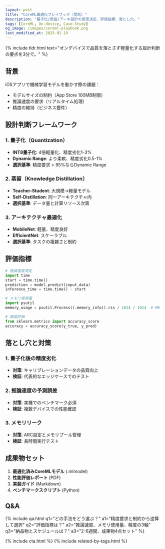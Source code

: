 ```yaml
---
layout: post
title: "CoreML最適化プレイブック（受託）"
description: "量子化/蒸留/アーキ設計の意思決定、評価指標、落とし穴。"
tags: [CoreML, On-device, Case-Study]
og_image: /images/coreml-playbook.png
last_modified_at: 2025-01-19
---
```


{% include tldr.html text="オンデバイスで品質を落とさず軽量化する設計判断の要点を3分で。" %}

## 背景
iOSアプリで機械学習モデルを動かす際の課題：
- モデルサイズの制約（App Store 100MB制限）
- 推論速度の要求（リアルタイム処理）
- 精度の維持（ビジネス要件）

## 設計判断フレームワーク

### 1. 量子化（Quantization）
- **INT8量子化**: 4倍軽量化、精度劣化1-3%
- **Dynamic Range**: より柔軟、精度劣化0.5-1%
- **選択基準**: 精度要求 > 95%ならDynamic Range

### 2. 蒸留（Knowledge Distillation）
- **Teacher-Student**: 大規模→軽量モデル
- **Self-Distillation**: 同一アーキテクチャ内
- **選択基準**: データ量と計算リソース次第

### 3. アーキテクチャ最適化
- **MobileNet**: 軽量、精度良好
- **EfficientNet**: スケーラブル
- **選択基準**: タスクの複雑さと制約

## 評価指標

```python
# 推論速度測定
import time
start = time.time()
prediction = model.predict(input_data)
inference_time = time.time() - start

# メモリ使用量
import psutil
memory_usage = psutil.Process().memory_info().rss / 1024 / 1024  # MB

# 精度評価
from sklearn.metrics import accuracy_score
accuracy = accuracy_score(y_true, y_pred)
```

## 落とし穴と対策

### 1. 量子化後の精度劣化
- **対策**: キャリブレーションデータの品質向上
- **検証**: 代表的なエッジケースでのテスト

### 2. 推論速度の予測誤差
- **対策**: 実機でのベンチマーク必須
- **検証**: 複数デバイスでの性能確認

### 3. メモリリーク
- **対策**: ARC設定とメモリプール管理
- **検証**: 長時間実行テスト

## 成果物セット

1. **最適化済みCoreMLモデル** (.mlmodel)
2. **性能評価レポート** (PDF)
3. **実装ガイド** (Markdown)
4. **ベンチマークスクリプト** (Python)

## Q&A
{% include qa.html q1="どの手法をどう選ぶ？" a1="精度要求と制約から逆算して選択" q2="評価指標は？" a2="推論速度、メモリ使用量、精度の3軸" q3="納品物とスケジュールは？" a3="2-6週間、成果物4点セット" %}

{% include cta.html %}
{% include related-by-tags.html %}
